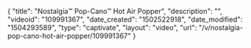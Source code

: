 {
    "title": "Nostalgia&trade; Pop-Cano&trade; Hot Air Popper",
    "description": "",
    "videoid": "109991367",
    "date_created": "1502522918",
    "date_modified": "1504293589",
    "type": "captivate",
    "layout": "video",
    "url": "\/v\/nostalgia-pop-cano-hot-air-popper\/109991367"
}